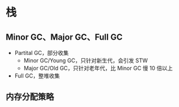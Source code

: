 # 栈

## Minor GC、Major GC、Full GC

- Partital GC，部分收集
  - Minor GC/Young GC，只针对新生代，会引发 STW
  - Major GC/Old GC，只针对老年代，比 Minor GC 慢 10 倍以上
- Full GC，整堆收集

## 内存分配策略
